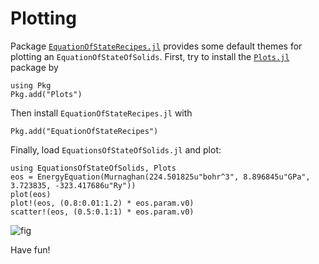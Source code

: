 # Plotting

Package
[`EquationOfStateRecipes.jl`](https://github.com/MineralsCloud/EquationOfStateRecipes.jl)
provides some default themes for plotting an `EquationOfStateOfSolids`.
First, try to install the [`Plots.jl`](https://github.com/JuliaPlots/Plots.jl) package by

```@repl
using Pkg
Pkg.add("Plots")
```

Then install `EquationOfStateRecipes.jl` with

```@repl
Pkg.add("EquationOfStateRecipes")
```

Finally, load `EquationsOfStateOfSolids.jl` and plot:

```@repl
using EquationsOfStateOfSolids, Plots
eos = EnergyEquation(Murnaghan(224.501825u"bohr^3", 8.896845u"GPa", 3.723835, -323.417686u"Ry"))
plot(eos)
plot!(eos, (0.8:0.01:1.2) * eos.param.v0)
scatter!(eos, (0.5:0.1:1) * eos.param.v0)
```

![fig](https://i.loli.net/2020/12/16/BrbLsZlmKvy6hTi.png)

Have fun!

